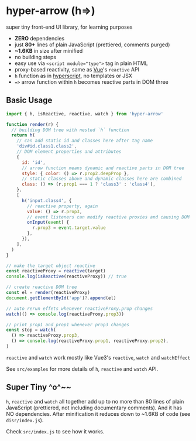 # hyper-arrow (h=>)

super tiny front-end UI library, for learning purposes

- **ZERO** dependencies
- just **80+** lines of plain JavaScript (prettiered, comments purged)
- **~1.6KB** in size after minified
- no building steps
- easy use via `<script module="type">` tag in plain HTML
- proxy-based reactivity, same as [Vue](https://vuejs.org/api/reactivity-core.html#reactive)'s `reactive` API
- `h` function as in [hyperscript](https://github.com/hyperhype/hyperscript), no templates or JSX
- `=>` arrow function within `h` becomes reactive parts in DOM three

## Basic Usage

```js
import { h, isReactive, reactive, watch } from 'hyper-arrow'

function render(r) {
  // building DOM tree with nested `h` function
  return h(
    // can add static id and classes here after tag name
    'div#id.class1.class2',
    // DOM element properties and attributes
    {
      id: 'id',
      // arrow function means dynamic and reactive parts in DOM tree
      style: { color: () => r.prop2.deepProp },
      // static classes above and dynamic classes here are combined
      class: () => (r.prop1 === 1 ? 'class3' : 'class4'),
    },
    [
      h('input.class4', {
        // reactive property, again
        value: () => r.prop3,
        // event listeners can modify reactive proxies and causing DOM updates
        onInput(event) {
          r.prop3 = event.target.value
        },
      }),
    ],
  )
}

// make the target object reactive
const reactiveProxy = reactive(target)
console.log(isReactive(reactiveProxy)) // true

// create reactive DOM tree
const el = render(reactiveProxy)
document.getElementById('app')?.append(el)

// auto rerun effets whenever reactiveProxy.prop changes
watch(() => console.log(reactiveProxy.prop3))

// print prop1 and prop1 whenever prop3 changes
const stop = watch(
  () => reactiveProxy.prop3,
  () => console.log(reactiveProxy.prop1, reactiveProxy.prop2),
)
```

`reactive` and `watch` work mostly like Vue3's `reactive`, `watch` and `watchEffect`

See `src/examples` for more details of `h`, `reactive` and `watch` API.

## Super Tiny ^o^~~

`h`, `reactive` and `watch` all together add up to no more than 80 lines of plain JavaScript (prettiered, not including documentary comments). And it has NO dependencies. After minification it reduces down to ~1.6KB of code (see `disr/index.js`).

Check `src/index.js` to see how it works.
